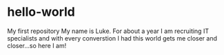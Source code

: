 # hello-world
My first repository
My name is Luke. For about a year I am recruiting IT specialists and with every converstion I had this world gets me closer and closer...so here I am! 
